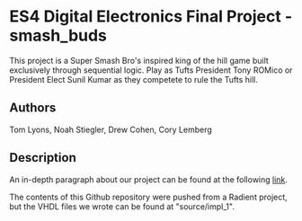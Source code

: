 # ES4 Digital Electronics Final Project - smash_buds

This project is a Super Smash Bro's inspired king of the hill game built exclusively through sequential logic. Play as Tufts
President Tony ROMico or President Elect Sunil Kumar as they competete to rule the Tufts hill.

## Authors

Tom Lyons, Noah Stiegler, Drew Cohen, Cory Lemberg 

## Description

An in-depth paragraph about our project can be found at the following [link](https://docs.google.com/document/d/1pdDHCBeJ7OltyXKyffs05i9YhL3T9oUcU9JTTQVEkgM/edit?usp=sharing). 

The contents of this Github repository were pushed from a Radient project, but the VHDL files we wrote can be found at "source/impl_1". 


<!-- ### Installing

Anyone can download and play Smash Buds by:
* Opening the .rdf file in a new Radiant Project
* Flashing the 

### Executing program

* How to run the program
* Step-by-step bullets
```
code blocks for commands
```


## License

This project is licensed under the [NAME HERE] License - see the LICENSE.md file for details

## Acknowledgments

Inspiration, code snippets, etc.
* [awesome-readme](https://github.com/matiassingers/awesome-readme)
* [PurpleBooth](https://gist.github.com/PurpleBooth/109311bb0361f32d87a2)
* [dbader](https://github.com/dbader/readme-template)
* [zenorocha](https://gist.github.com/zenorocha/4526327)
* [fvcproductions](https://gist.github.com/fvcproductions/1bfc2d4aecb01a834b46)
 -->
